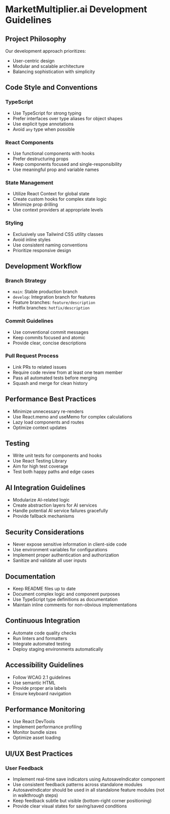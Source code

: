 # MarketMultiplier.ai Development Guidelines

## Project Philosophy
Our development approach prioritizes:
- User-centric design
- Modular and scalable architecture
- Balancing sophistication with simplicity

## Code Style and Conventions

### TypeScript
- Use TypeScript for strong typing
- Prefer interfaces over type aliases for object shapes
- Use explicit type annotations
- Avoid `any` type when possible

### React Components
- Use functional components with hooks
- Prefer destructuring props
- Keep components focused and single-responsibility
- Use meaningful prop and variable names

### State Management
- Utilize React Context for global state
- Create custom hooks for complex state logic
- Minimize prop drilling
- Use context providers at appropriate levels

### Styling
- Exclusively use Tailwind CSS utility classes
- Avoid inline styles
- Use consistent naming conventions
- Prioritize responsive design

## Development Workflow

### Branch Strategy
- `main`: Stable production branch
- `develop`: Integration branch for features
- Feature branches: `feature/description`
- Hotfix branches: `hotfix/description`

### Commit Guidelines
- Use conventional commit messages
- Keep commits focused and atomic
- Provide clear, concise descriptions

### Pull Request Process
- Link PRs to related issues
- Require code review from at least one team member
- Pass all automated tests before merging
- Squash and merge for clean history

## Performance Best Practices
- Minimize unnecessary re-renders
- Use React.memo and useMemo for complex calculations
- Lazy load components and routes
- Optimize context updates

## Testing
- Write unit tests for components and hooks
- Use React Testing Library
- Aim for high test coverage
- Test both happy paths and edge cases

## AI Integration Guidelines
- Modularize AI-related logic
- Create abstraction layers for AI services
- Handle potential AI service failures gracefully
- Provide fallback mechanisms

## Security Considerations
- Never expose sensitive information in client-side code
- Use environment variables for configurations
- Implement proper authentication and authorization
- Sanitize and validate all user inputs

## Documentation
- Keep README files up to date
- Document complex logic and component purposes
- Use TypeScript type definitions as documentation
- Maintain inline comments for non-obvious implementations

## Continuous Integration
- Automate code quality checks
- Run linters and formatters
- Integrate automated testing
- Deploy staging environments automatically

## Accessibility Guidelines
- Follow WCAG 2.1 guidelines
- Use semantic HTML
- Provide proper aria labels
- Ensure keyboard navigation

## Performance Monitoring
- Use React DevTools
- Implement performance profiling
- Monitor bundle sizes
- Optimize asset loading

## UI/UX Best Practices

### User Feedback
- Implement real-time save indicators using AutosaveIndicator component
- Use consistent feedback patterns across standalone modules
- AutosaveIndicator should be used in all standalone feature modules (not in walkthrough steps)
- Keep feedback subtle but visible (bottom-right corner positioning)
- Provide clear visual states for saving/saved conditions